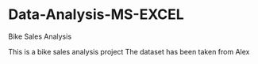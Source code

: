 # Data-Analysis-MS-EXCEL
Bike Sales Analysis


This is a bike sales analysis project
The dataset has been taken from Alex
